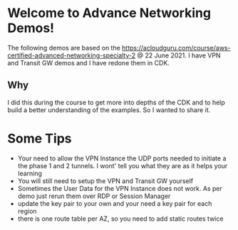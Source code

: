 
# Welcome to Advance Networking Demos!

The following demos are based on the https://acloudguru.com/course/aws-certified-advanced-networking-specialty-2 @ 22 June 2021. I have VPN and Transit GW demos and I have redone them in CDK.

## Why
I did this during the course to get more into depths of the CDK and to help build a better understanding of the examples. So I wanted to share it.

# Some Tips

* Your need to allow the VPN Instance the UDP ports needed to initiate a the phase 1 and 2 tunnels. I wont' tell you what they are as it helps your learning
* You will still need to setup the VPN and Transit GW yourself
* Sometimes the User Data for the VPN Instance does not work. As per demo just rerun them over RDP or Session Manager
* update the key pair to your own and your need a key pair for each region
* there is one route table per AZ, so you need to add static routes twice

